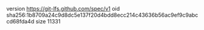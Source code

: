 version https://git-lfs.github.com/spec/v1
oid sha256:1b8709a24c9d8dc5e137f20d4bdd8ecc214c43636b56ac9ef9c9abccd68fda4d
size 11331
